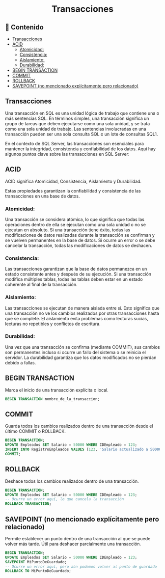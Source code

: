 <h1 align="center">Transacciones</h1>

<h2>📑 Contenido</h2>

- [Transacciones](#transacciones)
- [ACID](#acid)
  - [Atomicidad:](#atomicidad)
  - [Consistencia:](#consistencia)
  - [Aislamiento:](#aislamiento)
  - [Durabilidad:](#durabilidad)
- [BEGIN TRANSACTION](#begin-transaction)
- [COMMIT](#commit)
- [ROLLBACK](#rollback)
- [SAVEPOINT (no mencionado explícitamente pero relacionado)](#savepoint-no-mencionado-explícitamente-pero-relacionado)

## Transacciones

Una transacción en SQL es una unidad lógica de trabajo que contiene una o más sentencias SQL. En términos simples, una transacción significa un grupo de tareas que deben ejecutarse como una sola unidad, y se trata como una sola unidad de trabajo. Las sentencias involucradas en una transacción pueden ser una sola consulta SQL o un lote de consultas SQL1.

En el contexto de SQL Server, las transacciones son esenciales para mantener la integridad, consistencia y confiabilidad de los datos. Aquí hay algunos puntos clave sobre las transacciones en SQL Server:

## ACID

ACID significa Atomicidad, Consistencia, Aislamiento y Durabilidad.

Estas propiedades garantizan la confiabilidad y consistencia de las transacciones en una base de datos.

### Atomicidad:

Una transacción se considera atómica, lo que significa que todas las operaciones dentro de ella se ejecutan como una sola unidad o no se ejecutan en absoluto.
Si una transacción tiene éxito, todas las modificaciones de datos realizadas durante la transacción se confirman y se vuelven permanentes en la base de datos.
Si ocurre un error o se debe cancelar la transacción, todas las modificaciones de datos se deshacen.

### Consistencia:

Las transacciones garantizan que la base de datos permanezca en un estado consistente antes y después de su ejecución.
Si una transacción modifica múltiples tablas, todas las tablas deben estar en un estado coherente al final de la transacción.

### Aislamiento:

Las transacciones se ejecutan de manera aislada entre sí. Esto significa que una transacción no ve los cambios realizados por otras transacciones hasta que se complete.
El aislamiento evita problemas como lecturas sucias, lecturas no repetibles y conflictos de escritura.

### Durabilidad:

Una vez que una transacción se confirma (mediante COMMIT), sus cambios son permanentes incluso si ocurre un fallo del sistema o se reinicia el servidor.
La durabilidad garantiza que los datos modificados no se pierdan debido a fallas.

## BEGIN TRANSACTION

Marca el inicio de una transacción explícita o local.

```sql
BEGIN TRANSACTION nombre_de_la_transaccion;
```

## COMMIT

Guarda todos los cambios realizados dentro de una transacción desde el último COMMIT o ROLLBACK.

```sql
BEGIN TRANSACTION;
UPDATE Empleados SET Salario = 50000 WHERE IDEmpleado = 123;
INSERT INTO RegistroEmpleados VALUES (123, 'Salario actualizado a 50000', GETDATE());
COMMIT;
```

## ROLLBACK

Deshace todos los cambios realizados dentro de una transacción.

```sql
BEGIN TRANSACTION;
UPDATE Empleados SET Salario = 50000 WHERE IDEmpleado = 123;
-- Ocurre un error aquí, lo que cancela la transacción
ROLLBACK TRANSACTION;
```

## SAVEPOINT (no mencionado explícitamente pero relacionado)

Permite establecer un punto dentro de una transacción al que se puede volver más tarde.
Útil para deshacer parcialmente una transacción.

```sql
BEGIN TRANSACTION;
UPDATE Empleados SET Salario = 50000 WHERE IDEmpleado = 123;
SAVEPOINT MiPuntoDeGuardado;
-- Ocurre un error aquí, pero aún podemos volver al punto de guardado
ROLLBACK TO MiPuntoDeGuardado;
```
